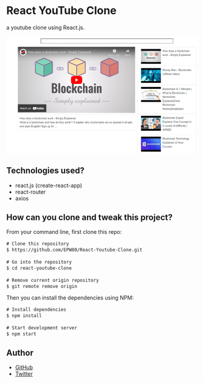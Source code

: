 # React YouTube Clone

a youtube clone using React.js. 

![](./style/chain.png)

## Technologies used?

- react.js (create-react-app)
- react-router
- axios

## How can you clone and tweak this project?

From your command line, first clone this repo:

```
# Clone this repository
$ https://github.com/EPW80/React-Youtube-Clone.git

# Go into the repository
$ cd react-youtube-clone

# Remove current origin repository
$ git remote remove origin

```

Then you can install the dependencies using NPM:

```
# Install dependencies
$ npm install

# Start development server
$ npm start
```

## Author

- [GitHub](https://github.com/EPW80)
- [Twitter](https://twitter.com/EPW80)


